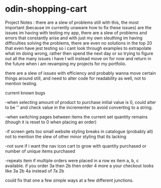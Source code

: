 # odin-shopping-cart

Project Notes : there are a slew of problems still with this, the most important
(because im currently unaware how to fix these issues) are the issues im having 
with testing my app, there are a slew of problems and errors that constantly
arise and with just my own sleuthing im having difficulties solving the problems,
there are even no solutions in the top 20 that even have jest testing so i cant
look through examples to extrapolate what im doing wrong, rather then spend the next
day or so trying to figure out all the many issues i have I will instead move on for
now and return in the future when i am revamping my projects for my portfolio.



there are a slew of issues with efficiency and probably wanna move certain things around still,
and need to alter code for readability as well, not to mention testing.

current known bugs

-when selecting amount of product to purchase initial value is
0, could alter to be '' and check value in the incrementer to avoid
converting to a string.

-when switching pages between items the current set quantity remains
(though it is reset to 0 when placing an order)

-if screen gets too small website styling breaks in catalogue (probably all)
not to mention the slew of other minor styling that its lacking

-not sure if i want the nav icon cart to grow with quantity purchased
or number of unique items purchased

-repeats item if multiple orders were placed in a row
ex item a, b, c available. if you order 3a then 2b then order
4 more a your checkout looks like
3a
2b
4a
instead of 
7a
2b

could fix that one a few simple ways at a few different junctions.
